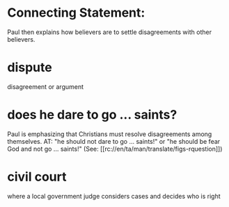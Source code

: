 # Connecting Statement:

Paul then explains how believers are to settle disagreements with other believers.

# dispute

disagreement or argument

# does he dare to go ... saints?

Paul is emphasizing that Christians must resolve disagreements among themselves. AT: "he should not dare to go ... saints!" or "he should be fear God and not go ... saints!" (See: [[rc://en/ta/man/translate/figs-rquestion]])

# civil court

where a local government judge considers cases and decides who is right


